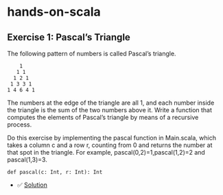 # hands-on-scala

## Exercise 1: Pascal’s Triangle

The following pattern of numbers is called Pascal’s triangle.

````
    1
   1 1
  1 2 1
 1 3 3 1
1 4 6 4 1
````

The numbers at the edge of the triangle are all 1, and each number inside the triangle is the sum of the two numbers above it. Write a function that computes the elements of Pascal’s triangle by means of a recursive process.

Do this exercise by implementing the pascal function in Main.scala, which takes a column c and a row r, counting from 0 and returns the number at that spot in the triangle. For example, pascal(0,2)=1,pascal(1,2)=2 and pascal(1,3)=3.

````
def pascal(c: Int, r: Int): Int
````

- :white_check_mark: [Solution](/src/main/scala/Excercice1.scala) 